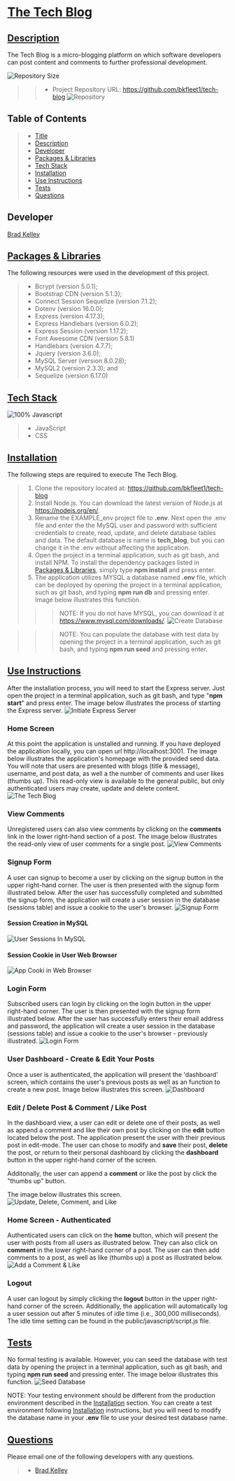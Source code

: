 # [The Tech Blog](#title)

## [Description](#description)
The Tech Blog is a micro-blogging platform on which software developers can post content and comments to further professional development.

![Repository Size](https://img.shields.io/github/repo-size/bkfleet1/tech-blog?style=plastic)
>> - Project Repository URL: https://github.com/bkfleet1/tech-blog
>> ![Repository](./assets/images/repository.png)

## Table of Contents
> - [Title](#title)
> - [Description](#description)
> - [Developer](#developer)
> - [Packages & Libraries](#resources)
> - [Tech Stack](#stack)
> - [Installation](#installation)
> - [Use Instructions](#usage)
> - [Tests](#tests)
> - [Questions](#questions)

## Developer
[Brad Kelley](mailto:bradkelleytech@gmail.com) 

## [Packages & Libraries](#resources)
The following resources were used in the development of this project.
> - Bcrypt (version 5.0.1);
> - Bootstrap CDN (version 5.1.3);
> - Connect Session Sequelize (version 7.1.2);
> - Dotenv (version 16.0.0);
> - Express (version 4.17.3);
> - Express Handlebars (version 6.0.2);
> - Express Session (version 1.17.2);
> - Font Awesome CDN (version 5.8.1)
> - Handlebars (version 4.7.7);
> - Jquery (version 3.6.0);
> - MySQL Server (version 8.0.28);
> - MySQL2 (version 2.3.3); and
> - Sequelize (version 6.17.0)

## [Tech Stack](#stack)
![100% Javascript](https://img.shields.io/badge/javascript-100%25-green)
> - JavaScript
> - CSS

## [Installation](#installation)
The following steps are required to execute The Tech Blog.
> 1. Clone the repository located at: https://github.com/bkfleet1/tech-blog
> 2. Install Node.js. You can download the latest version of Node.js at https://nodejs.org/en/.
> 3. Rename the EXAMPLE_env project file to **.env**. Next open the .env file and enter the the MySQL user and password with sufficient credentials to create, read, update, and delete database tables and data. The default database is name is **tech_blog**, but you can change it in the .env without affecting the application.
> 4. Open the project in a terminal application, such as git bash, and install NPM. To install the dependency packages listed in [Packages & Libraries](#resources), simply type **npm install** and press enter.
> 5. The application utilizes MYSQL a database named **.env** file, which can be deployed by opening the project in a terminal application, such as git bash, and typing **npm run db** and pressing enter. Image below illustrates this function.
>>> NOTE: If you do not have MYSQL, you can download it at https://www.mysql.com/downloads/.
![Create Database](./assets/images/express1.png)

>>> NOTE: You can populate the database with test data by opening the project in a terminal application, such as git bash, and typing **npm run seed** and pressing enter.

## [Use Instructions](#usage)
After the installation process, you will need to start the Express server. Just open the project in a terminal application, such as git bash, and type "**npm start**" and press enter. The image below illustrates the process of starting the Express server.
![Initiate Express Server](./assets/images/express3.png)

### Home Screen
At this point the application is unstalled and running. If you have deployed the application locally, you can open url http://localhost:3001. The image below illustrates the application's homepage with the provided seed data. You will note that users are presented with blogs (title & message), username, and post data, as well a the number of comments and user likes (thumbs up). This read-only view is available to the general public, but only authenticated users may create, update and delete content.
![The Tech Blog](./assets/images/screen1.png)

### View Comments
Unregistered users can also view comments by clicking on the **comments** link in the lower right-hand section of a post. The image below illustrates the read-only view of user comments for a single post.
![View Comments](./assets/images/screen1a.png)

### Signup Form
A user can signup to become a user by clicking on the signup button in the upper right-hand corner. The user is then presented with the signup form illustrated below. After the user has successfully completed and submitted the signup form, the application will create a user session in the database (sessions table) and issue a cookie to the user's browser. 
![Signup Form](./assets/images/screen2.png)

#### Session Creation in MySQL
![User Sessions In MySQL](./assets/images/session1.png)

#### Session Cookie in User Web Browser
![App Cooki in Web Browser](./assets/images/session2.png)

### Login Form
Subscribed users can login by clicking on the login button in the upper right-hand corner. The user is then presented with the signup form illustrated below. After the user has successfully enters their email address and password, the application will create a user session in the database (sessions table) and issue a cookie to the user's browser - previously illustrated.
![Login Form](./assets/images/screen2b.png)

### User Dashboard - Create & Edit Your Posts
Once a user is authenticated, the application will present the 'dashboard' screen, which contains the user's previous posts as well as an function to create a new post. Image below illustrates this screen.
![Dashboard](./assets/images/screen3.png)

### Edit / Delete Post & Comment / Like Post
In the dashboard view, a user can edit or delete one of their posts, as well as append a comment and like their own post by clicking on the **edit** button located below the post. The application present the user with their previous post in edit-mode. The user can chose to modify and **save** their post, **delete** the post, or return to their personal dashboard by clicking the **dashboard** button in the upper right-hand corner of the screen. 

Additonally, the user can append a **comment** or like the post by click the "thumbs up" button.

The image below illustrates this screen.
![Update, Delete, Comment, and Like](./assets/images/screen4.png)

### Home Screen - Authenticated
Authenticated users can click on the **home** button, which will present the user with posts from all users as illustrated below. They can also click on **comment** in the lower right-hand corner of a post. The user can then add comments to a post, as well as like (thumbs up) a post as illustrated below.
![Add a Comment & Like](./assets/images/screen5.png)

### Logout
A user can logout by simply clicking the **logout** button in the upper right-hand corner of the screen. Additionally, the application will automatically log a user session out after 5 minutes of idle time (i.e., 300,000 milliseconds). The idle time setting can be found in the public/javascript/script.js file.


## [Tests](#tests)
No formal testing is available. However, you can seed the database with test data by opening the project in a terminal application, such as git bash, and typing **npm run seed** and pressing enter. The image below illustrates this function.
![Seed Database](./assets/images/express2.png)


NOTE: Your testing environment should be different from the production environment described in the [Installation](#installation) section. You can create a test environment following [Installation](#installation) instructions, but you will need to modify the database name in your **.env** file to use your desired test database name.

## [Questions](#questions)
Please email one of the following developers with any questions.
> * [Brad Kelley](mailto:bradkelleytech@gmail.com) 

